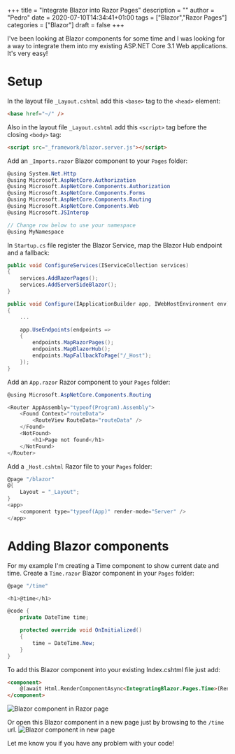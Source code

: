 +++
title = "Integrate Blazor into Razor Pages"
description = ""
author = "Pedro"
date = 2020-07-10T14:34:41+01:00
tags = ["Blazor","Razor Pages"]
categories = ["Blazor"]
draft = false
+++

I've been looking at Blazor components for some time and I was looking for a way to integrate them into my existing ASP.NET Core 3.1 Web applications. It's very easy!

# Setup
In the layout file `_Layout.cshtml` add this `<base>` tag to the `<head>` element:
```html
<base href="~/" />
```

Also in the layout file `_Layout.cshtml` add this `<script>` tag before the closing `<body>` tag:
```html
<script src="_framework/blazor.server.js"></script>
```

Add an `_Imports.razor` Blazor component to your `Pages` folder:
```cs
@using System.Net.Http
@using Microsoft.AspNetCore.Authorization
@using Microsoft.AspNetCore.Components.Authorization
@using Microsoft.AspNetCore.Components.Forms
@using Microsoft.AspNetCore.Components.Routing
@using Microsoft.AspNetCore.Components.Web
@using Microsoft.JSInterop

// Change row below to use your namespace
@using MyNamespace          
```

In `Startup.cs` file register the Blazor Service, map the Blazor Hub endpoint and a fallback:
```cs
public void ConfigureServices(IServiceCollection services)
{
    services.AddRazorPages();
    services.AddServerSideBlazor();
}

public void Configure(IApplicationBuilder app, IWebHostEnvironment env)
{
    ...

    app.UseEndpoints(endpoints =>
    {
        endpoints.MapRazorPages();
        endpoints.MapBlazorHub();
        endpoints.MapFallbackToPage("/_Host");
    });
}
```

Add an `App.razor` Razor component to your `Pages` folder:
```cs
@using Microsoft.AspNetCore.Components.Routing

<Router AppAssembly="typeof(Program).Assembly">
    <Found Context="routeData">
        <RouteView RouteData="routeData" />
    </Found>
    <NotFound>
        <h1>Page not found</h1>
    </NotFound>
</Router>
```

Add a `_Host.cshtml` Razor file to your `Pages` folder:
```cs
@page "/blazor"
@{
    Layout = "_Layout";
}
<app>
    <component type="typeof(App)" render-mode="Server" />
</app>
```

# Adding Blazor components
For my example I'm creating a Time component to show current date and time.
Create a `Time.razor` Blazor component in your `Pages` folder:
```cs
@page "/time"

<h1>@time</h1>

@code {
    private DateTime time;

    protected override void OnInitialized()
    {
        time = DateTime.Now;
    }
}
```
To add this Blazor component into your existing Index.cshtml file just add:
```html
<component>
    @(await Html.RenderComponentAsync<IntegratingBlazor.Pages.Time>(RenderMode.Server))
</component>
```

![Blazor component in Razor page](/img/integrate-blazor-into-razor-pages-1.png)

Or open this Blazor component in a new page just by browsing to the `/time` url.
![Blazor component in new page](/img/integrate-blazor-into-razor-pages-2.png)

Let me know you if you have any problem with your code!